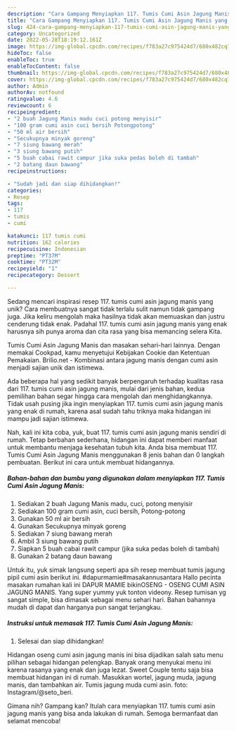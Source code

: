 ```yaml
---
description: "Cara Gampang Menyiapkan 117. Tumis Cumi Asin Jagung Manis yang Enak"
title: "Cara Gampang Menyiapkan 117. Tumis Cumi Asin Jagung Manis yang Enak"
slug: 424-cara-gampang-menyiapkan-117-tumis-cumi-asin-jagung-manis-yang-enak
category: Uncategorized
date: 2022-05-28T18:19:12.161Z
image: https://img-global.cpcdn.com/recipes/f783a27c975424d7/680x482cq70/117-tumis-cumi-asin-jagung-manis-foto-resep-utama.jpg
hideToc: false
enableToc: true
enableTocContent: false
thumbnail: https://img-global.cpcdn.com/recipes/f783a27c975424d7/680x482cq70/117-tumis-cumi-asin-jagung-manis-foto-resep-utama.jpg
cover: https://img-global.cpcdn.com/recipes/f783a27c975424d7/680x482cq70/117-tumis-cumi-asin-jagung-manis-foto-resep-utama.jpg
author: Admin
authorAv: notfound
ratingvalue: 4.6
reviewcount: 6
recipeingredient:
- "2 buah Jagung Manis madu cuci potong menyisir"
- "100 gram cumi asin cuci bersih Potongpotong"
- "50 ml air bersih"
- "Secukupnya minyak goreng"
- "7 siung bawang merah"
- "3 siung bawang putih"
- "5 buah cabai rawit campur jika suka pedas boleh di tambah"
- "2 batang daun bawang"
recipeinstructions:

- "Sudah jadi dan siap dihidangkan!"
categories:
- Resep
tags:
- 117
- tumis
- cumi

katakunci: 117 tumis cumi 
nutrition: 162 calories
recipecuisine: Indonesian
preptime: "PT37M"
cooktime: "PT32M"
recipeyield: "1"
recipecategory: Dessert

---
```





Sedang mencari inspirasi resep 117. tumis cumi asin jagung manis yang unik? Cara membuatnya sangat tidak terlalu sulit namun tidak gampang juga. Jika keliru mengolah maka hasilnya tidak akan memuaskan dan justru cenderung tidak enak. Padahal 117. tumis cumi asin jagung manis yang enak harusnya sih punya aroma dan cita rasa yang bisa memancing selera Kita.





Tumis Cumi Asin Jagung Manis dan masakan sehari-hari lainnya. Dengan memakai Cookpad, kamu menyetujui Kebijakan Cookie dan Ketentuan Pemakaian. Brilio.net - Kombinasi antara jagung manis dengan cumi asin menjadi sajian unik dan istimewa.

Ada beberapa hal yang sedikit banyak berpengaruh terhadap kualitas rasa dari 117. tumis cumi asin jagung manis, mulai dari jenis bahan, kedua pemilihan bahan segar hingga cara mengolah dan menghidangkannya. Tidak usah pusing jika ingin menyiapkan 117. tumis cumi asin jagung manis yang enak di rumah, karena asal sudah tahu triknya maka hidangan ini mampu jadi sajian istimewa.






Nah, kali ini kita coba, yuk, buat 117. tumis cumi asin jagung manis sendiri di rumah. Tetap berbahan sederhana, hidangan ini dapat memberi manfaat untuk membantu menjaga kesehatan tubuh kita. Anda bisa membuat 117. Tumis Cumi Asin Jagung Manis menggunakan 8 jenis bahan dan 0 langkah pembuatan. Berikut ini cara untuk membuat hidangannya.

<!--inarticleads1-->

##### Bahan-bahan dan bumbu yang digunakan dalam menyiapkan 117. Tumis Cumi Asin Jagung Manis:

1. Sediakan 2 buah Jagung Manis madu, cuci, potong menyisir
1. Sediakan 100 gram cumi asin, cuci bersih, Potong-potong
1. Gunakan 50 ml air bersih
1. Gunakan Secukupnya minyak goreng
1. Sediakan 7 siung bawang merah
1. Ambil 3 siung bawang putih
1. Siapkan 5 buah cabai rawit campur (jika suka pedas boleh di tambah)
1. Gunakan 2 batang daun bawang


Untuk itu, yuk simak langsung seperti apa sih resep membuat tumis jagung pipil cumi asin berikut ini. #dapurmamie#masakannusantara Hallo pecinta masakan rumahan kali ini DAPUR MAMIE bikinOSENG - OSENG CUMI ASIN JAGUNG MANIS. Yang super yummy yuk tonton videony. Resep tumisan yg sangat simple, bisa dimasak sebagai menu sehari hari. Bahan bahannya mudah di dapat dan harganya pun sangat terjangkau. 

<!--inarticleads2-->

##### Instruksi untuk memasak 117. Tumis Cumi Asin Jagung Manis:


1. Selesai dan siap dihidangkan!

Hidangan oseng cumi asin jagung manis ini bisa dijadikan salah satu menu pilihan sebagai hidangan pelengkap. Banyak orang menyukai menu ini karena rasanya yang enak dan juga lezat. Sweet Couple tentu saja bisa membuat hidangan ini di rumah. Masukkan wortel, jagung muda, jagung manis, dan tambahkan air. Tumis jagung muda cumi asin. foto: Instagram/@seto_beri. 

Gimana nih? Gampang kan? Itulah cara menyiapkan 117. tumis cumi asin jagung manis yang bisa anda lakukan di rumah. Semoga bermanfaat dan selamat mencoba!

